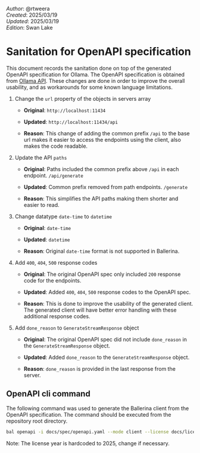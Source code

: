 _Author_:  @rtweera\
_Created_: 2025/03/19 \
_Updated_: 2025/03/19 \
_Edition_: Swan Lake

# Sanitation for OpenAPI specification

This document records the sanitation done on top of the generated OpenAPI specification for Ollama.
The OpenAPI specification is obtained from [Ollama API](https://github.com/ollama/ollama/blob/main/docs/api.md).
These changes are done in order to improve the overall usability, and as workarounds for some known language limitations.

1. Change the `url` property of the objects in servers array

   - **Original**:
   `http://localhost:11434`

   - **Updated**:
   `http://localhost:11434/api`

   - **Reason**: This change of adding the common prefix `/api` to the base url makes it easier to access the endpoints using the client, also makes the code readable.

2. Update the API `paths`

   - **Original**: Paths included the common prefix above `/api` in each endpoint.
   `/api/generate`

   - **Updated**: Common prefix removed from path endpoints.
   `/generate`

   - **Reason**: This simplifies the API paths making them shorter and easier to read.

3. Change datatype `date-time` to `datetime`

   - **Original**: `date-time`

   - **Updated**: `datetime`

   - **Reason**: Original `date-time` format is not supported in Ballerina.

4. Add `400`, `404`, `500` response codes

   - **Original**: The original OpenAPI spec only included `200` response code for the endpoints.

   - **Updated**: Added `400`, `404`, `500` response codes to the OpenAPI spec.

   - **Reason**: This is done to improve the usability of the generated client. The generated client will have better error handling with these additional response codes.

5. Add `done_reason` to `GenerateStreamResponse` object

   - **Original**: The original OpenAPI spec did not include `done_reason` in the `GenerateStreamResponse` object.

   - **Updated**: Added `done_reason` to the `GenerateStreamResponse` object.

   - **Reason**: `done_reason` is provided in the last response from the server.

## OpenAPI cli command

The following command was used to generate the Ballerina client from the OpenAPI specification. The command should be executed from the repository root directory.

```bash
bal openapi -i docs/spec/openapi.yaml --mode client --license docs/license.txt -o ballerina 
```

Note: The license year is hardcoded to 2025, change if necessary.
